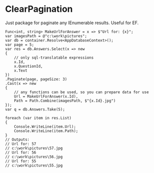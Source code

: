 # ClearPagination

Just package for paginate any IEnumerable results. Useful for EF.

    Func<int, string> MakeUrlForAnswer = x => $"Url for: {x}";
    var imagesPath = @"c:\work\pictures";
    var db = container.Resolve<AppDatabaseContext>();
    var page = 5;
    var res = db.Answers.Select(x => new
    {
        // only sql-translatable expressions
        x.Id,
        x.QuestionId,
        x.Text
    })
    .Paginate(page, pageSize: 3)
    .Cast(x => new
    {
        // any functions can be used, so you can prepare data for use
        Url = MakeUrlForAnswer(x.Id), 
        Path = Path.Combine(imagesPath, $"{x.Id}.jpg")
    });
    var q = db.Answers.Take(5);

    foreach (var item in res.List)
    {
        Console.WriteLine(item.Url);
        Console.WriteLine(item.Path);
    }
    // Outputs:
    // Url for: 57
    // c:\work\pictures\57.jpg
    // Url for: 56
    // c:\work\pictures\56.jpg
    // Url for: 55
    // c:\work\pictures\55.jpg